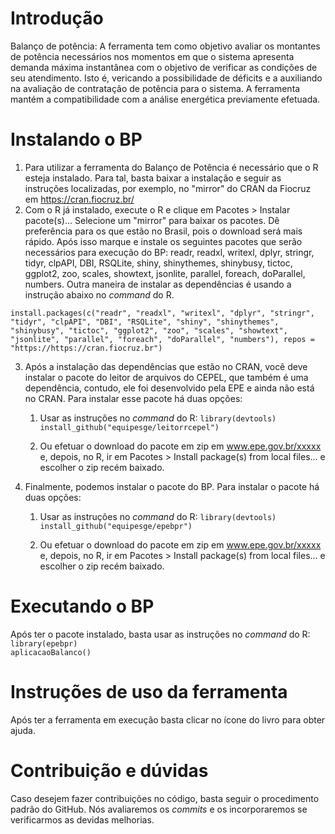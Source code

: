 # Introdu&ccedil;&atilde;o
Balanço de potência: A ferramenta tem como objetivo avaliar os montantes de potência necessários nos momentos em que o sistema apresenta demanda máxima instantânea com o objetivo de verificar as condições de seu atendimento. Isto é, vericando a possibilidade de déficits e a auxiliando na avaliação de contratação de potência para o sistema. A ferramenta mantém a compatibilidade com a análise energética previamente efetuada.

# Instalando o BP
1.  Para utilizar a ferramenta do Balanço de Potência é necessário que o R esteja instalado. Para tal, basta baixar a instalação e seguir as instruções localizadas, por exemplo, no "mirror" do CRAN da Fiocruz em https://cran.fiocruz.br/
2.  Com o R já instalado, execute o R e clique em Pacotes > Instalar pacote(s)... Selecione um "mirror" para baixar os pacotes. Dê preferência para os que estão no Brasil, pois o download será mais rápido. Após isso marque e instale os seguintes pacotes que serão necessários para execução do BP: readr, readxl, writexl, dplyr, stringr, tidyr, clpAPI, DBI, RSQLite, shiny, shinythemes, shinybusy, tictoc, ggplot2, zoo, scales, showtext, jsonlite, parallel, foreach, doParallel, numbers. Outra maneira de instalar as dependências é usando a instrução abaixo no *command* do R.

`install.packages(c("readr", "readxl", "writexl", "dplyr", "stringr", "tidyr", "clpAPI", "DBI", "RSQLite", "shiny", "shinythemes", "shinybusy", "tictoc", "ggplot2", "zoo", "scales", "showtext", "jsonlite", "parallel", "foreach", "doParallel", "numbers"), repos = "https://https://cran.fiocruz.br")` 

3. Após a instalação das dependências que estão no CRAN, você deve instalar o pacote do leitor de arquivos do CEPEL, que também é uma dependência, contudo, ele foi desenvolvido pela EPE e ainda não está no CRAN. Para instalar esse pacote há duas opções:
   1. Usar as instruções no *command* do R: `library(devtools)`   
     `install_github("equipesge/leitorrcepel")`
     
   2. Ou efetuar o download do pacote em zip em www.epe.gov.br/xxxxx e, depois, no R, ir em Pacotes > Install package(s) from local files... e escolher o zip recém baixado.

4. Finalmente, podemos instalar o pacote do BP. Para instalar o pacote há duas opções:
   1. Usar as instruções no *command* do R: `library(devtools)`   
     `install_github("equipesge/epebpr")`
     
   2. Ou efetuar o download do pacote em zip em www.epe.gov.br/xxxxx e, depois, no R, ir em Pacotes > Install package(s) from local files... e escolher o zip recém baixado.

# Executando o BP
Após ter o pacote instalado, basta usar as instruções no *command* do R: `library(epebpr)`   
     `aplicacaoBalanco()`
 
# Instruções de uso da ferramenta
Após ter a ferramenta em execução basta clicar no ícone do livro para obter ajuda.

# Contribuição e dúvidas
Caso desejem fazer contribuições no código, basta seguir o procedimento padrão do GitHub. Nós avaliaremos os *commits* e os incorporaremos se verificarmos as devidas melhorias. 
